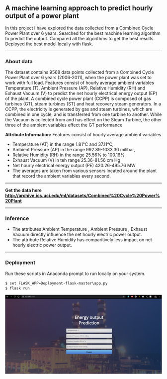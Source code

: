 ## A machine learning approach to predict hourly output of a power plant
In this project I have explored the data collected from a Combined Cycle Power Plant over 6 years.
Searched for the best machine learning algorithm to predict the output. 
Compared all the algorithms to get the best results.
Deployed the best model locally with flask.
___

### About data
The dataset contains 9568 data points collected from a Combined Cycle Power Plant over 6 years (2006-2011), when the power plant was set to work with full load. Features consist of hourly average ambient variables Temperature (T), Ambient Pressure (AP), Relative Humidity (RH) and Exhaust Vacuum (V) to predict the net hourly electrical energy output (EP) of the plant. A combined cycle power plant (CCPP) is composed of gas turbines (GT), steam turbines (ST) and heat recovery steam generators. In a CCPP, the electricity is generated by gas and steam turbines, which are combined in one cycle, and is transferred from one turbine to another. While the Vacuum is collected from and has effect on the Steam Turbine, the other three of the ambient variables effect the GT performance

**Attribute Information:**
Features consist of hourly average ambient variables

* Temperature (AT) in the range 1.81°C and 37.11°C,
* Ambient Pressure (AP) in the range 992.89-1033.30 milibar,
* Relative Humidity (RH) in the range 25.56% to 100.16%
* Exhaust Vacuum (V) in teh range 25.36-81.56 cm Hg
* Net hourly electrical energy output (PE) 420.26-495.76 MW 
* The averages are taken from various sensors located around the plant that record the ambient variables every second.

___
**Get the data here http://archive.ics.uci.edu/ml/datasets/Combined%20Cycle%20Power%20Plant**
___
### Inference
* The attributes Ambient Temperature , Ambient Pressure , Exhaust Vacuum directly influence the net hourly electric power output.
* The attribute Relative Humidity has comparitively less impact on net hourly electric power output.
___
### Deployment
Run these scripts in Anaconda prompt to run locally on your system.
~~~
$ set FLASK_APP=Deployment-flask-master\app.py
$ flask run
~~~
![alt deployed image](deployed.png)

